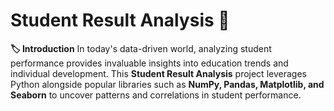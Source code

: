 # Student Result Analysis 🎯
__🏷️ Introduction__
In today's data-driven world, analyzing student performance provides invaluable insights into education trends and individual development. 
This __Student Result Analysis__ project leverages Python alongside popular libraries such as __NumPy, Pandas, Matplotlib, and Seaborn__ to uncover patterns and correlations in student performance.
